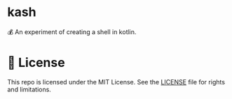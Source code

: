 # kash

💰 An experiment of creating a shell in kotlin.

# 📄 License

This repo is licensed under the MIT License. See the [LICENSE](LICENSE.md) file for rights and limitations.

